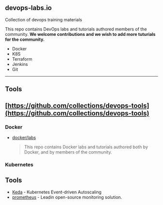 ## devops-labs.io

Collection of devops training materials

This repo contains DevOps labs and tutorials authored members of the community. **We welcome contributions and we wish to add more tuturials for the community.**

- Docker
- K8S
- Terraform
- Jenkins
- Git

---

## Tools

## [https://github.com/collections/devops-tools](https://github.com/collections/devops-tools)

### Docker

- [docker/labs](https://github.com/docker/labs)
  > This repo contains Docker labs and tutorials authored both by Docker, and by members of the community.

### Kubernetes

## Tools

- [Keda](https://keda.sh/) -
  Kubernetes Event-driven Autoscaling
- [prometheus](https://prometheus.io/) -
  Leadin open-source monitoring solution.
